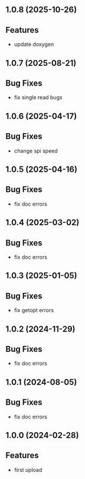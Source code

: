 ## 1.0.8 (2025-10-26)

## Features

- update doxygen

## 1.0.7 (2025-08-21)

## Bug Fixes

- fix single read bugs

## 1.0.6 (2025-04-17)

## Bug Fixes

- change spi speed

## 1.0.5 (2025-04-16)

## Bug Fixes

- fix doc errors

## 1.0.4 (2025-03-02)

## Bug Fixes

- fix doc errors

## 1.0.3 (2025-01-05)

## Bug Fixes

- fix getopt errors

## 1.0.2 (2024-11-29)

## Bug Fixes

- fix doc errors

## 1.0.1 (2024-08-05)

## Bug Fixes

- fix doc errors

## 1.0.0 (2024-02-28)

## Features

- first upload
